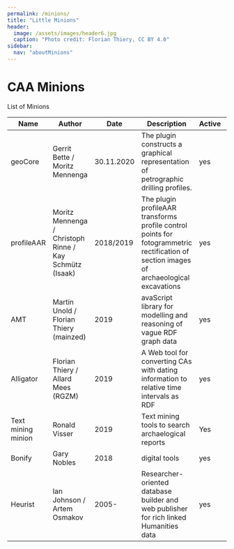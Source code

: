 ```yaml
---
permalink: /minions/
title: "Little Minions"
header:
  image: /assets/images/header6.jpg
  caption: "Photo credit: Florian Thiery, CC BY 4.0"
sidebar:
  nav: "aboutMinions"
---
```


# CAA Minions

List of Minions

| Name               | Author                                                  | Date       | Description                                                                                                                              | Active | Link                                                         | Status                                                                                                                              | Git                                                             |                                          |
| ------------------ | ------------------------------------------------------- | ---------- | ---------------------------------------------------------------------------------------------------------------------------------------- | ------ | ------------------------------------------------------------ | ----------------------------------------------------------------------------------------------------------------------------------- | --------------------------------------------------------------- | ---------------------------------------- |
| geoCore            | Gerrit Bette / Moritz Mennenga                          | 30.11.2020 | The plugin constructs a graphical representation of petrographic drilling profiles.                                                      | yes    | <https://github.com/t-systems-on-site-services-gmbh/geoCore> | published <http://doi.org/10.5281/zenodo.4548887>                                                                                   | <https://github.com/t-systems-on-site-services-gmbh/geoCore>    |                                          |
| profileAAR         | Moritz Mennenga / Christoph Rinne / Kay Schmütz (Isaak) | 2018/2019  | The plugin profileAAR transforms profile control points for fotogrammetric rectification of section images of archaeological excavations | yes    | <http://plugins.qgis.org/plugins/profileAAR/>                | published <http://doi.org/10.5281/zenodo.3234836>                                                                                   | <https://github.com/ISAAKiel/profileAAR>                        | <https://github.com/ISAAKiel/profileAAR> |
| AMT                | Martin Unold / Florian Thiery (mainzed)                 | 2019       | avaScript library for modelling and reasoning of vague RDF graph data                                                                    | yes    | <http://academic-meta-tool.xyz/>                             | prototype                                                                                                                           | <https://github.com/mainzed/academicmetatool-viewer>            |                                          |
| Alligator          | Florian Thiery / Allard Mees (RGZM)                     | 2019       | A Web tool for converting CAs with dating information to relative time intervals as RDF                                                  | yes    | <https://java-dev.rgzm.de/webapp_alligator/>                 | prototype                                                                                                                           | <https://github.com/RGZM/alligator>                             |                                          |
| Text mining minion | Ronald Visser                                           | 2019       | Text mining tools to search archaelogical reports                                                                                        | Yes    | not yet                                                      | prototype                                                                                                                           | <https://github.com/RonaldVisser/Mining_Archaeological_Reports> |                                          |
| Bonify             | Gary Nobles                                             | 2018       | digital tools                                                                                                                            | yes    | <https://www.digitalbones.eu/>                               | -                                                                                                                                   | -                                                               |                                          |
| Heurist            | Ian Johnson / Artem Osmakov                             | 2005-      | Researcher-oriented database builder and web publisher for rich linked Humanities data                                                   | yes    | <http://heuristnetwork.org/>                                 | free open services hosted by Univ of Sydney <https://heuristplus.sydney.edu.au> and Huma-Num https&#x3A;/heurist.sydney.Huma-Num.fr | <https://github.com/HeuristNetwork/heurist>                     |                                          |
